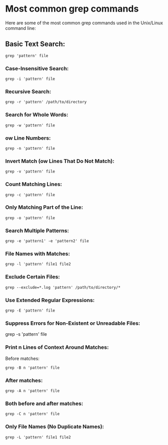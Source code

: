 # Most common grep commands

Here are some of the most common grep commands used in the Unix/Linux command line:

## Basic Text Search:

```grep 'pattern' file```


### Case-Insensitive Search:

```grep -i 'pattern' file```


### Recursive Search:

```grep -r 'pattern' /path/to/directory```


### Search for Whole Words:

```grep -w 'pattern' file```


### ow Line Numbers:

```grep -n 'pattern' file```


### Invert Match (ow Lines That Do Not Match):

```grep -v 'pattern' file```


### Count Matching Lines:

```grep -c 'pattern' file```


### Only Matching Part of the Line:

```grep -o 'pattern' file```


### Search Multiple Patterns:

```grep -e 'pattern1' -e 'pattern2' file```


### File Names with Matches:

```grep -l 'pattern' file1 file2```


### Exclude Certain Files:

```grep --exclude=*.log 'pattern' /path/to/directory/*```


### Use Extended Regular Expressions:

```grep -E 'pattern' file```


### Suppress Errors for Non-Existent or Unreadable Files:

grep -s 'pattern' file


### Print n Lines of Context Around Matches:

Before matches:

```grep -B n 'pattern' file```


### After matches:

```grep -A n 'pattern' file```


### Both before and after matches:

```grep -C n 'pattern' file```


### Only File Names (No Duplicate Names):

```grep -L 'pattern' file1 file2```

